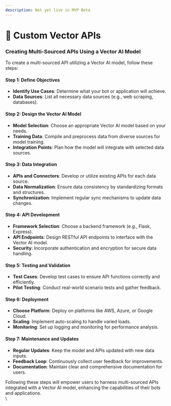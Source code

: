 ```yaml
---
description: Not yet live in MVP Beta
---
```


# 🔧 Custom Vector APIs

### Creating Multi-Sourced APIs Using a Vector AI Model

To create a multi-sourced API utilizing a Vector AI model, follow these steps:

#### Step 1: Define Objectives

* **Identify Use Cases**: Determine what your bot or application will achieve.
* **Data Sources**: List all necessary data sources (e.g., web scraping, databases).

#### Step 2: Design the Vector AI Model

* **Model Selection**: Choose an appropriate Vector AI model based on your needs.
* **Training Data**: Compile and preprocess data from diverse sources for model training.
* **Integration Points**: Plan how the model will integrate with selected data sources.

#### Step 3: Data Integration

* **APIs and Connectors**: Develop or utilize existing APIs for each data source.
* **Data Normalization**: Ensure data consistency by standardizing formats and structures.
* **Synchronization**: Implement regular sync mechanisms to update data changes.

#### Step 4: API Development

* **Framework Selection**: Choose a backend framework (e.g., Flask, Express).
* **API Endpoints**: Design RESTful API endpoints to interface with the Vector AI model.
* **Security**: Incorporate authentication and encryption for secure data handling.

#### Step 5: Testing and Validation

* **Test Cases**: Develop test cases to ensure API functions correctly and efficiently.
* **Pilot Testing**: Conduct real-world scenario tests and gather feedback.

#### Step 6: Deployment

* **Choose Platform**: Deploy on platforms like AWS, Azure, or Google Cloud.
* **Scaling**: Implement auto-scaling to handle varied loads.
* **Monitoring**: Set up logging and monitoring for performance analysis.

#### Step 7: Maintenance and Updates

* **Regular Updates**: Keep the model and APIs updated with new data inputs.
* **Feedback Loop**: Continuously collect user feedback for improvements.
* **Documentation**: Maintain clear and comprehensive documentation for users.

Following these steps will empower users to harness multi-sourced APIs integrated with a Vector AI model, enhancing the capabilities of their bots and applications.\
\
